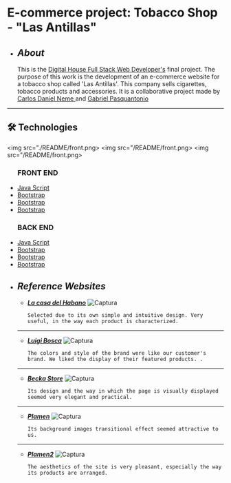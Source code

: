 # E-commerce project: Tobacco Shop - "Las Antillas"
+ ## ___About___

    This is the <a href="https://www.digitalhouse.com/br/curso/desenvolvimento-web-full-stack?gclid=Cj0KCQjwkZiFBhD9ARIsAGxFX8CK3KoZyKCnO3H_8vXK4p6Pcor-hjlhC6hnJmms6LG81hbZ7OfiJi0aApMlEALw_wcB">Digital House  Full Stack Web Developer's</a> final project. The purpose of this work is the development of an e-commerce website for a tobacco shop called 'Las Antillas'. This company sells cigarettes, tobacco products and accessories. It is a collaborative project made by <a href="https://github.com/cneme23">Carlos Daniel Neme </a> and <a href="https://github.com/gabrielpasquantonio">Gabriel Pasquantonio </a>
___


## 🛠️ Technologies 
<img src="./README/front.png>
          <img src="/README/front.png>
         <a> <img src="/README/front.png></a>
<ul>
    <h3>FRONT END</h3>      
               
  <li><a href="https://www.javascript.com/">Java Script</a></li>
  <li><a href="https://getbootstrap.com/">Bootstrap</a></li>
   <li><a href="https://getbootstrap.com/">Bootstrap</a></li>
   <li><a href="https://getbootstrap.com/">Bootstrap</a></li>
    
</ul>


<ul>
    <h3>BACK END</h3>
  <li><a href="https://www.javascript.com/">Java Script</a></li>
  <li><a href="https://getbootstrap.com/">Bootstrap</a></li>
   <li><a href="https://getbootstrap.com/">Bootstrap</a></li>
   <li><a href="https://getbootstrap.com/">Bootstrap</a></li>
    
</ul>


















+ ## ___Reference Websites___
    - [___La casa del Habano___](http://lacasadelhabano.com.ar/)
        ![Captura](/README/foto1.png)
        ```
        Selected due to its own simple and intuitive design. Very useful, in the way each product is characterized.
    ___

    - [___Luigi Bosca___](https://shop.luigibosca.com/?ref=tiendanube.com)
        ![Captura](/README/foto2.png)
        ```
        The colors and style of the brand were like our customer's brand. We liked the display of their featured products. .
    ___  

    - [___Becka Store___](https://becka-store-demo.myshopify.com/#header-topbar)
        ![Captura](/README/foto3.jpg)
        ```
        Its design and the way in which the page is visually displayed seemed very elegant and practical.
    ___

    - [___Plamen___](https://plamen.qodeinteractive.com/wide-home/)
        ![Captura](/README/foto4.png)
        ```
        Its background images transitional effect seemed attractive to us.
    ___

    - [___Plamen2___](https://plamen.qodeinteractive.com/four-columns/)
        ![Captura](/README/foto5.png)
        ```
        The aesthetics of the site is very pleasant, especially the way its products are arranged.  





